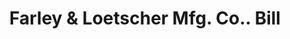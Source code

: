 ---
doi: 10.7916/D89S3304
date_other: '1919'
date_other_textual: '1919'
form: printed ephemera
genre:
- Invoices
name:
- Farley & Loetscher Mfg. Co.
object_in_context_url: https://biggert.cul.columbia.edu/items/view/ave_biggert_00141
subject_hierarchical_geographic:
- Dubuque, Iowa, United States
subject_name:
- Farley & Loetscher Mfg. Co.
title: Farley & Loetscher Mfg. Co.. Bill
sort_title: Farley & Loetscher Mfg. Co.. Bill
call_number: ave_biggert_00141
coordinates:
- 42.504321,-90.686865
pid: ave_biggert_00141
identifiers: ave_biggert_00141
thumbnail: https://derivativo-3.library.columbia.edu/iiif/2/ldpd:342934/full/!256,256/0/native.jpg
permalink: "/biggert/ave_biggert_00141/"
layout: iiif-image-page
---